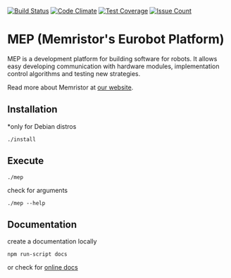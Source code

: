 [![Build Status](https://semaphoreci.com/api/v1/lukicdarkoo/mep2/branches/master/badge.svg)](https://semaphoreci.com/lukicdarkoo/mep2)
[![Code Climate](https://codeclimate.com/github/Memristor-Robotics/mep2/badges/gpa.svg)](https://codeclimate.com/github/Memristor-Robotics/mep2)
[![Test Coverage](https://codeclimate.com/github/Memristor-Robotics/mep2/badges/coverage.svg)](https://codeclimate.com/github/Memristor-Robotics/mep2/coverage)
[![Issue Count](https://codeclimate.com/github/Memristor-Robotics/mep2/badges/issue_count.svg)](https://codeclimate.com/github/Memristor-Robotics/mep2)

# MEP (Memristor's Eurobot Platform)
MEP is a development platform for building software for robots. It allows easy developing communication with hardware modules, implementation control algorithms and testing new strategies.  

Read more about Memristor at [our website](https://memristor-robotics.github.io/).

## Installation
*only for Debian distros
```
./install
```

## Execute
```
./mep
```
check for arguments
```
./mep --help
```

## Documentation
create a documentation locally
```
npm run-script docs
```
or check for [online docs](https://memristor-robotics.github.io/docs/)

